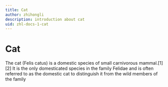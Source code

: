 ```yaml
---
title: Cat
author: zhihongli
description: introduction about cat
uid: zhl-docs-1-cat
---
```

# Cat

The cat (Felis catus) is a domestic species of small carnivorous mammal.[1][2] It is the only domesticated species in the family Felidae and is often referred to as the domestic cat to distinguish it from the wild members of the family